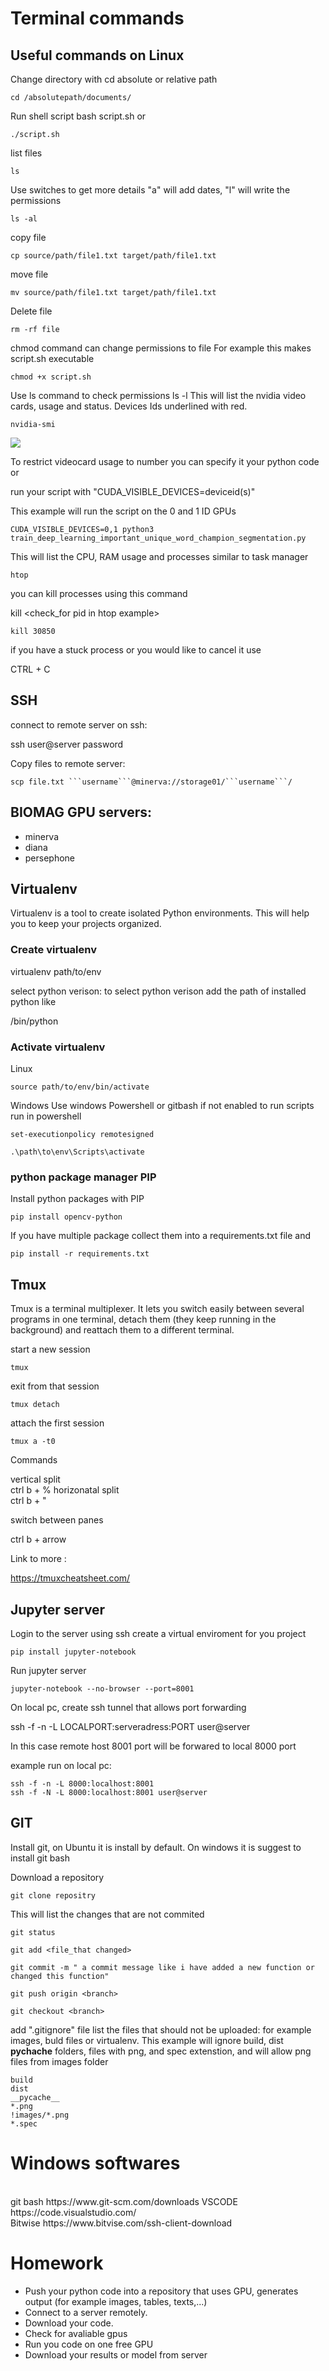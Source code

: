 # Terminal commands 

## Useful commands on Linux

Change directory with
cd absolute or relative path 
```
cd /absolutepath/documents/
```

Run shell script
bash script.sh or 
```
./script.sh
```
list files
```
ls
```

Use switches to  get more  details
"a" will add dates, "l"  will write the  permissions
```
ls -al
```



copy file
```
cp source/path/file1.txt target/path/file1.txt
```
move file

```
mv source/path/file1.txt target/path/file1.txt
```
Delete file
```
rm -rf file
```


chmod command can change permissions to file
For example this makes script.sh executable
```
chmod +x script.sh
```

Use ls command to check permissions 
ls -l
This will list the nvidia video cards, usage and status. 
Devices Ids underlined with red.
```
nvidia-smi  
```

<img src='images/nvidiasmi.png'><br>

To restrict videocard usage to  number you can specify it  your python code
or

run your script with "CUDA_VISIBLE_DEVICES=deviceid(s)"

This example will run the script on the  0 and 1 ID GPUs
```
CUDA_VISIBLE_DEVICES=0,1 python3 train_deep_learning_important_unique_word_champion_segmentation.py
```

This will list the CPU, RAM usage and processes  similar to task manager
```
htop
```

you can kill  processes using this command


kill <check_for  pid in htop example>
```
kill 30850
```

if you have a stuck  process  or  you would  like  to cancel it  use

CTRL +  C


## SSH 
connect to remote server on ssh:

ssh user@server
password



Copy files to remote server:

```
scp file.txt ```username```@minerva://storage01/```username```/
```


##  BIOMAG GPU servers:

- minerva
- diana
- persephone



## Virtualenv

Virtualenv is a tool to create isolated Python environments. This will  help you to keep your projects organized.

### Create virtualenv 
virtualenv path/to/env 

select python  verison:
to select python verison add the path of installed python like

/bin/python


### Activate virtualenv

Linux 
```
source path/to/env/bin/activate
```
  
Windows 
Use windows Powershell  or gitbash
if not  enabled to run scripts  run in powershell
```
set-executionpolicy remotesigned
```

```
.\path\to\env\Scripts\activate
```

### python package manager PIP

Install python packages with PIP

```
pip install opencv-python
```

If you have multiple package collect them into a requirements.txt file  and  
```
pip install -r requirements.txt
```





## Tmux

Tmux is a terminal multiplexer. It lets you switch easily between several programs in one terminal, detach them (they keep running in the background) and reattach them to a different terminal.

start a new session
```
tmux
```
exit from that session
```
tmux detach
```
attach  the first session

```
tmux a -t0
```

Commands

vertical split<br>
ctrl b + %
horizonatal split  <br> 
ctrl b + "

switch between  panes

ctrl b + arrow <br> 


Link to more :

https://tmuxcheatsheet.com/


## Jupyter server
Login to the server using ssh
create a virtual  enviroment for you project
```
pip install jupyter-notebook
```

Run jupyter server
```
jupyter-notebook --no-browser --port=8001
```

On local pc, create ssh tunnel that allows port forwarding

ssh -f -n -L LOCALPORT:serveradress:PORT user@server

In this case remote host 8001 port will be forwared to local 8000 port


example run  on local pc:
```
ssh -f -n -L 8000:localhost:8001
ssh -f -N -L 8000:localhost:8001 user@server

```





## GIT

Install git, on Ubuntu it is install by default. On windows it is suggest to install git bash 

Download a repository
```
git clone repositry
```
This will list the changes that are not commited
```
git status
```

```
git add <file_that changed>
```
```
git commit -m " a commit message like i have added a new function or changed this function"
```
```
git push origin <branch>
```
```
git checkout <branch>
```

add ".gitignore" file list the files that should not be uploaded: for example images, buld files  or virtualenv.
This example will ignore build,  dist __pychache__ folders,  files with  png,  and  spec  extenstion, and will  allow png files from  images  folder

```
build
dist
__pycache__
*.png
!images/*.png
*.spec
```




 # Windows softwares
 <br>
git bash https://www.git-scm.com/downloads
VSCODE https://code.visualstudio.com/ <br>
Bitwise
https://www.bitvise.com/ssh-client-download <br>

# Homework


- Push your python code into a repository that uses GPU, generates output (for example images, tables, texts,...)
- Connect to a server remotely. 
- Download your code.
- Check for avaliable gpus
- Run you code on one free GPU
- Download your results or model from server
